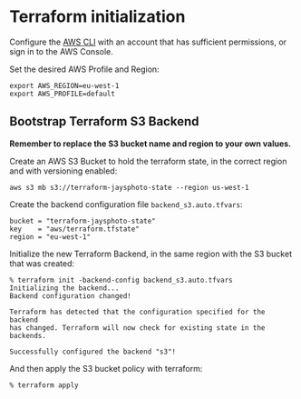 
# Terraform initialization
Configure the [AWS CLI](https://docs.aws.amazon.com/cli/v1/userguide/cli-configure-envvars.html) with an account that has sufficient permissions, or sign in to the AWS Console.

Set the desired AWS Profile and Region:
```
export AWS_REGION=eu-west-1
export AWS_PROFILE=default
```

## Bootstrap Terraform S3 Backend
**Remember to replace the S3 bucket name and region to your own values.**

Create an AWS S3 Bucket to hold the terraform state, in the correct region and with versioning enabled:
```
aws s3 mb s3://terraform-jaysphoto-state --region us-west-1
```

Create the backend configuration file `backend_s3.auto.tfvars`:
```
bucket = "terraform-jaysphoto-state" 
key    = "aws/terraform.tfstate"
region = "eu-west-1"

```

Initialize the new Terraform Backend, in the same region with the S3 bucket that was created:
```
% terraform init -backend-config backend_s3.auto.tfvars
Initializing the backend...
Backend configuration changed!

Terraform has detected that the configuration specified for the backend
has changed. Terraform will now check for existing state in the backends.

Successfully configured the backend "s3"!
```

And then apply the S3 bucket policy with terraform:
```
% terraform apply
```

